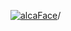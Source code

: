 [![alcaFace](https://camo.githubusercontent.com/2ee094c4af74cb0ec2e19388fccfb809837623e3/68747470733a2f2f7374617469632d63646e2e6a74766e772e6e65742f656d6f7469636f6e732f76312f3332383632362f312e30)](https://twitch.tv/Alca)/

<!--
# My "Popular" CodePens

<table>
	<tr>
		<th></th>
		<th>Title</th>
		<th>Last updated</th>
	</tr>
	<tr>
		<td><a href="https://codepen.io/Alca/pen/MWXJbMK" rel="nofollow"><img src="https://codepen.io/alca/pen/MWXJbMK/image/default.png" width="100" height="56.25"></a></td>
		<td><a href="https://codepen.io/Alca/pen/MWXJbMK" rel="nofollow">A Pen by Jacob Foster</a></td>
		<td>Nov 9, 2022</td>
	</tr>
	<tr>
		<td><a href="https://codepen.io/Alca/pen/ZERpMqg" rel="nofollow"><img src="https://codepen.io/alca/pen/ZERpMqg/image/default.png" width="100" height="56.25"></a></td>
		<td><a href="https://codepen.io/Alca/pen/ZERpMqg" rel="nofollow">A Pen by Jacob Foster</a></td>
		<td>Nov 9, 2022</td>
	</tr>
	<tr>
		<td><a href="https://codepen.io/Alca/pen/ExRyMmO" rel="nofollow"><img src="https://codepen.io/alca/pen/ExRyMmO/image/default.png" width="100" height="56.25"></a></td>
		<td><a href="https://codepen.io/Alca/pen/ExRyMmO" rel="nofollow">A Pen by Jacob Foster</a></td>
		<td>Nov 8, 2022</td>
	</tr>
	<tr>
		<td><a href="https://codepen.io/Alca/pen/qBKNNNw" rel="nofollow"><img src="https://codepen.io/alca/pen/qBKNNNw/image/default.png" width="100" height="56.25"></a></td>
		<td><a href="https://codepen.io/Alca/pen/qBKNNNw" rel="nofollow">A Pen by Jacob Foster</a></td>
		<td>Nov 4, 2022</td>
	</tr>
	<tr>
		<td><a href="https://codepen.io/Alca/pen/ExRVLmv" rel="nofollow"><img src="https://codepen.io/alca/pen/ExRVLmv/image/default.png" width="100" height="56.25"></a></td>
		<td><a href="https://codepen.io/Alca/pen/ExRVLmv" rel="nofollow">A Pen by Jacob Foster</a></td>
		<td>Oct 31, 2022</td>
	</tr>
	<tr>
		<td><a href="https://codepen.io/Alca/pen/LYrYaEz" rel="nofollow"><img src="https://codepen.io/alca/pen/LYrYaEz/image/default.png" width="100" height="56.25"></a></td>
		<td><a href="https://codepen.io/Alca/pen/LYrYaEz" rel="nofollow">A Pen by Jacob Foster</a></td>
		<td>Oct 26, 2022</td>
	</tr>
	<tr>
		<td><a href="https://codepen.io/Alca/pen/oNyNLrV" rel="nofollow"><img src="https://codepen.io/alca/pen/oNyNLrV/image/default.png" width="100" height="56.25"></a></td>
		<td><a href="https://codepen.io/Alca/pen/oNyNLrV" rel="nofollow">A Pen by Jacob Foster</a></td>
		<td>Oct 25, 2022</td>
	</tr>
	<tr>
		<td><a href="https://codepen.io/Alca/pen/jOKNxXv" rel="nofollow"><img src="https://codepen.io/alca/pen/jOKNxXv/image/default.png" width="100" height="56.25"></a></td>
		<td><a href="https://codepen.io/Alca/pen/jOKNxXv" rel="nofollow">A Pen by Jacob Foster</a></td>
		<td>Nov 4, 2022</td>
	</tr>
	<tr>
		<td><a href="https://codepen.io/Alca/pen/abGxNXx" rel="nofollow"><img src="https://codepen.io/alca/pen/abGxNXx/image/default.png" width="100" height="56.25"></a></td>
		<td><a href="https://codepen.io/Alca/pen/abGxNXx" rel="nofollow">A Pen by Jacob Foster</a></td>
		<td>Oct 17, 2022</td>
	</tr>
	<tr>
		<td><a href="https://codepen.io/Alca/pen/MWGxLWv" rel="nofollow"><img src="https://codepen.io/alca/pen/MWGxLWv/image/default.png" width="100" height="56.25"></a></td>
		<td><a href="https://codepen.io/Alca/pen/MWGxLWv" rel="nofollow">A Pen by Jacob Foster</a></td>
		<td>Oct 16, 2022</td>
	</tr>
</table>

---

###### Last updated: Sat, 12 Nov 2022 05:02:44 GMT
-->
